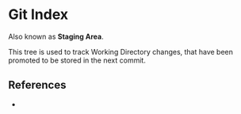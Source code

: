 # Git Index

Also known as **Staging Area**.

This tree is used to track Working Directory changes, that have been promoted to be stored in the next commit.

## References

- 